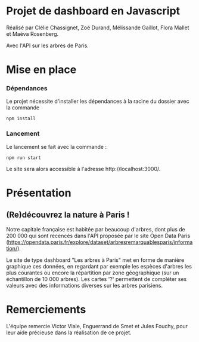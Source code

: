 # Projet de dashboard en Javascript 

Réalisé par Clélie Chassignet, Zoé Durand, Mélissande Gaillot, Flora Mallet et Maéva Rosenberg.

Avec l'API sur les arbres de Paris.

# Mise en place

### Dépendances

Le projet nécessite d'installer les dépendances à la racine du dossier avec la commande
```
npm install
```

### Lancement

Le lancement se fait avec la commande :
```
npm run start
```
Le site sera alors accessible à l'adresse http://localhost:3000/. 

# Présentation

## (Re)découvrez la nature à Paris !

Notre capitale française est habitée par beaucoup d'arbres, dont plus de 200 000 qui sont recencés dans l'API proposée par le site Open Data Paris (https://opendata.paris.fr/explore/dataset/arbresremarquablesparis/information/).

Le site de type dashboard "Les arbres à Paris" met en forme de manière graphique ces données, en regardant par exemple les espèces d'arbres les plus courantes ou encore la répartition par zone géographique (sur un échantillon de 10 000 arbres). Les cartes '?' permettent de compléter ses valeurs avec des informations diverses sur les arbres parisiens.

# Remerciements

L'équipe remercie Victor Viale, Enguerrand de Smet et Jules Fouchy, pour leur aide précieuse dans la réalisation de ce projet.
